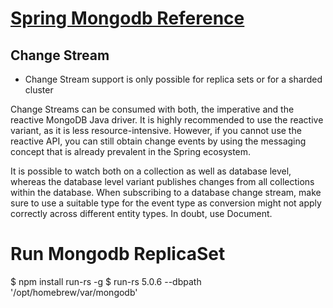 # [Spring Mongodb Reference](https://docs.spring.io/spring-data/mongodb/docs/current/reference/html/#change-streams)

## Change Stream
* Change Stream support is only possible for replica sets or for a sharded cluster

Change Streams can be consumed with both, the imperative and the reactive MongoDB Java driver. It is highly recommended to use the reactive variant, as it is less resource-intensive. However, if you cannot use the reactive API, you can still obtain change events by using the messaging concept that is already prevalent in the Spring ecosystem.

It is possible to watch both on a collection as well as database level, whereas the database level variant publishes changes from all collections within the database. When subscribing to a database change stream, make sure to use a suitable type for the event type as conversion might not apply correctly across different entity types. In doubt, use Document.

# Run Mongodb ReplicaSet
$ npm install run-rs -g
$ run-rs 5.0.6 --dbpath '/opt/homebrew/var/mongodb'